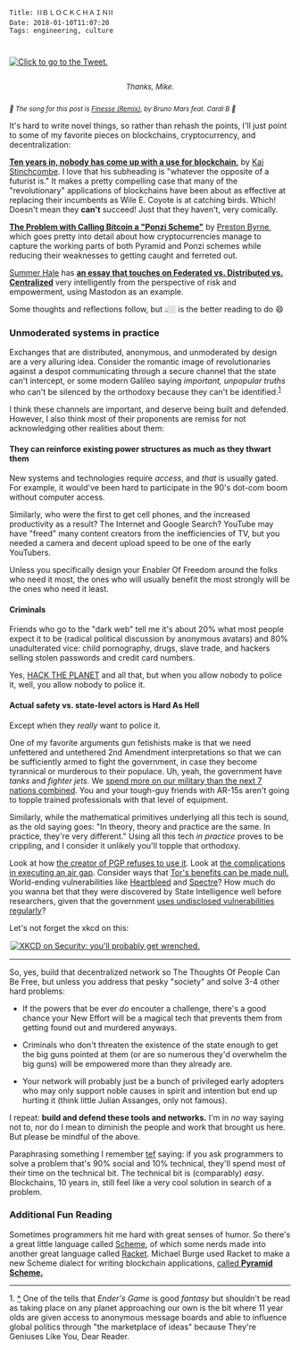     Title: ⛓ＢＬＯＣＫＣＨＡＩＮ⛓
    Date: 2018-01-10T11:07:20
    Tags: engineering, culture

<div class="caption-img-block" style="margin: 25px auto">
  <a href="https://twitter.com/MikeIsaac/status/950430971144187904">
  <img src="/img/2018/1/mike_isaac_THUMB.png" alt="Click to go to the Tweet." style="margin: 15px auto;" /></a>
<p style="font-style: italic; text-align: center; font-size: small">Thanks, Mike.</p>
</div>
 
<small><em>🎵 The song for this post is [Finesse (Remix)][1], by Bruno Mars
feat. Cardi B 🎵</em></small>

It's hard to write novel things, so rather than rehash the points, I'll just
point to some of my favorite pieces on blockchains, cryptocurrency, and
decentralization:

**[Ten years in, nobody has come up with a use for blockchain][2],** by [Kai
Stinchcombe][5].  I love that his subheading is "whatever the opposite of a
futurist is." It makes a pretty compelling case that many of the "revolutionary"
applications of blockchains have been about as effective at replacing their
incumbents as Wile E. Coyote is at catching birds. Which! Doesn't mean they
**can't** succeed! Just that they haven't, very comically.

**[The Problem with Calling Bitcoin a "Ponzi Scheme"][3]** by [Preston
Byrne][4], which goes pretty into detail about how cryptocurrencies manage
to capture the working parts of both Pyramid and Ponzi schemes while reducing
their weaknesses to getting caught and ferreted out.

[Summer Hale][20] has **[an essay that touches on Federated vs. Distributed vs.
Centralized][10]** very intelligently from the perspective of risk and
empowerment, using Mastodon as an example.

Some thoughts and reflections follow, but 👆🏼 is the better reading to do 😄

<!-- more -->

### Unmoderated systems in practice

Exchanges that are distributed, anonymous, and unmoderated by design are a very
alluring idea. Consider the romantic image of revolutionaries against a despot
communicating through a secure channel that the state can't intercept, or some
modern Galileo saying _important, unpopular truths_ who can't be silenced by
the orthodoxy because they can't be identified.<sup id="place1"><a href="#footnote1">1</a></sup>

I think these channels are important, and deserve being built and defended.
However, I also think most of their proponents are remiss for not acknowledging
other realities about them:

#### They can reinforce existing power structures as much as they thwart them

New systems and technologies require _access_, and _that_ is usually gated. For
example, it would've been hard to participate in the 90's dot-com boom without
computer access.

Similarly, who were the first to get cell phones, and the increased productivity
as a result? The Internet and Google Search? YouTube may have "freed" many
content creators from the inefficiencies of TV, but you needed a camera and
decent upload speed to be one of the early YouTubers.

Unless you specifically design your Enabler Of Freedom around the folks who need
it most, the ones who will usually benefit the most strongly will be the ones
who need it least.

#### Criminals

Friends who go to the "dark web" tell me it's about 20% what most people expect
it to be (radical political discussion by anonymous avatars) and 80%
unadulterated vice: child pornography, drugs, slave trade, and hackers selling
stolen passwords and credit card numbers.

Yes, [HACK THE PLANET][11] and all that, but when you allow nobody to police it,
well, you allow nobody to police it.

#### Actual safety vs. state-level actors is Hard As Hell

Except when they _really_ want to police it.

One of my favorite arguments gun fetishists make is that we need unfettered and
untethered 2nd Amendment interpretations so that we can be sufficiently armed
to fight the government, in case they become tyrannical or murderous to their
populace. Uh, yeah, the government have _tanks_ and _fighter jets._ We [spend
more on our military than the next 7 nations combined][12]. You and your
tough-guy friends with AR-15s aren't going to topple trained professionals with
that level of equipment.

Similarly, while the mathematical primitives underlying all this tech is sound,
as the old saying goes: "In theory, theory and practice are the same. In
practice, they're very different." Using all this tech _in practice_ proves to
be crippling, and I consider it unlikely you'll topple that orthodoxy.

Look at how [the creator of PGP refuses to use it][13]. Look at [the
complications in executing an air gap][14]. Consider ways that [Tor's benefits
can be made null.][15] World-ending vulnerabilities like [Heartbleed][16] and
[Spectre][17]? How much do you wanna bet that they were discovered by State
Intelligence well before researchers, given that the government [uses undisclosed
vulnerabilities regularly][18]?

Let's not forget the xkcd on this:

<a href="https://xkcd.com/538/">
<img src="/img/2018/1/xkcd_security.png" alt="XKCD on Security: you'll probably get wrenched." style="display: block; margin: 15px auto; max-width: 500px;" />
</a>

---

So, yes, build that decentralized network so The Thoughts Of People Can Be Free,
but unless you address that pesky "society" and solve 3-4 other hard problems:

- If the powers that be ever _do_ encouter a challenge, there's a good chance
  your New Effort will be a magical tech that prevents them from getting found
  out and murdered anyways.

- Criminals who don't threaten the existence of the state enough to get the big
  guns pointed at them (or are so numerous they'd overwhelm the big guns) will
  be empowered more than they already are.

- Your network will probably just be a bunch of privileged early adopters who
  may only support noble causes in spirit and intention but end up hurting it
  (think little Julian Assanges, only not famous).

I repeat: **build and defend these tools and networks.** I'm in _no_ way saying
not to, nor do I mean to diminish the people and work that brought us here. But
please be mindful of the above.

Paraphrasing something I remember [tef][19] saying: if you ask programmers to
solve a problem that's 90% social and 10% technical, they'll spend most of their
time on the technical bit. The technical bit is (comparably) _easy_.
Blockchains, 10 years in, still feel like a very cool solution in search of a
problem.

### Additional Fun Reading

Sometimes programmers hit me hard with great senses of humor. So there's a
great little language called [Scheme][8], of which some nerds made into
another great language called [Racket][7]. Michael Burge used Racket to make
a new Scheme dialect for writing blockchain applications,
[called **Pyramid Scheme.**][6]

---

<span id="footnote1">1.</span> <a href="#place1"><strong>^</strong></a>
One of the tells that _Ender's Game_ is good _fantasy_ but shouldn't be read as
taking place on any planet approaching our own is the bit where 11 year olds are
given access to anonymous message boards and able to influence global politics
through "the marketplace of ideas" because They're Geniuses Like You, Dear
Reader.

   [1]: https://www.youtube.com/watch?v=LsoLEjrDogU
   [2]: https://hackernoon.com/ten-years-in-nobody-has-come-up-with-a-use-case-for-blockchain-ee98c180100
   [3]: https://prestonbyrne.com/2017/12/08/bitcoin_ponzi/
   [4]: https://prestonbyrne.com/
   [5]: https://www.linkedin.com/in/kaistinchcombe/
   [6]: http://www.michaelburge.us/2017/11/28/write-your-next-ethereum-contract-in-pyramid-scheme.html
   [7]: https://racket-lang.org
   [8]: https://en.wikipedia.org/wiki/Scheme_(programming_language)
   [10]: http://xn--rpa.cc/essays/infrastructure
   [11]: https://www.youtube.com/watch?v=drJWxMLrpE0
   [12]: https://www.cnbc.com/2017/05/02/how-us-defense-spending-stacks-up-against-the-rest-of-the-world.html
   [13]: https://motherboard.vice.com/en_us/article/vvbw9a/even-the-inventor-of-pgp-doesnt-use-pgp
   [14]: https://www.schneier.com/blog/archives/2013/10/air_gaps.html
   [15]: https://www.howtogeek.com/142380/htg-explains-is-tor-really-anonymous-and-secure/
   [16]: http://heartbleed.com/
   [17]: https://en.wikipedia.org/wiki/Spectre_(security_vulnerability)
   [18]: https://www.vox.com/2016/8/24/12615258/nsa-security-breach-hoard
   [19]: https://programmingisterrible.com/
   [20]: https://www.patreon.com/approvednews6/posts
